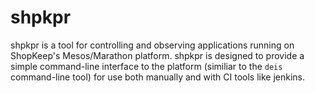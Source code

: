 shpkpr
======

shpkpr is a tool for controlling and observing applications running on ShopKeep's Mesos/Marathon platform. shpkpr is designed to provide a simple command-line interface to the platform (similiar to the `deis` command-line tool) for use both manually and with CI tools like jenkins.
